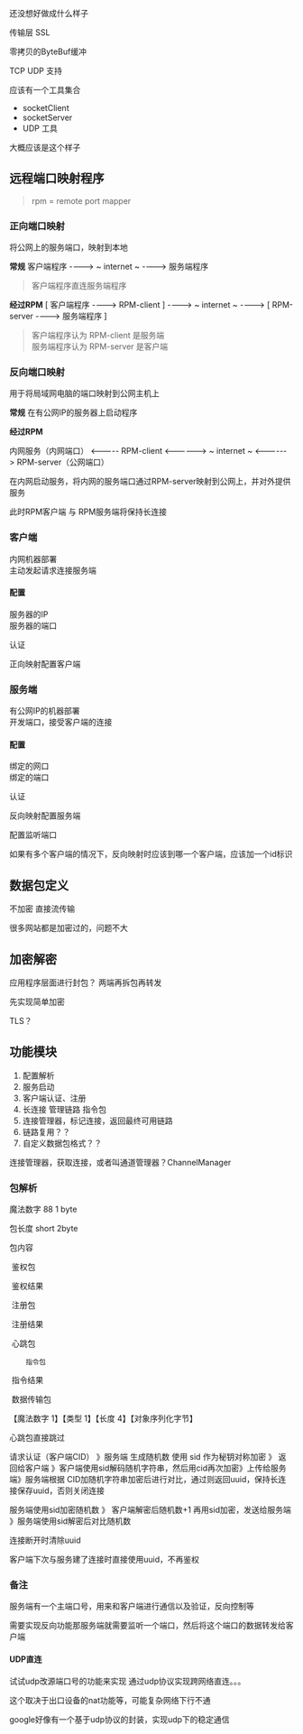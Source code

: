 还没想好做成什么样子

传输层 SSL

零拷贝的ByteBuf缓冲

TCP UDP 支持

应该有一个工具集合
- socketClient
- socketServer
- UDP 工具

大概应该是这个样子

## 远程端口映射程序
> rpm =  remote port mapper



### 正向端口映射
将公网上的服务端口，映射到本地

**常规**
客户端程序  ----> ~  internet ~ ---->  服务端程序

> 客户端程序直连服务端程序

**经过RPM**
[ 客户端程序 ---->  RPM-client ] ---->  ~  internet ~  ---->  [ RPM-server  ----> 服务端程序 ]

> 客户端程序认为 RPM-client 是服务端  
> 服务端程序认为 RPM-server 是客户端


### 反向端口映射
用于将局域网电脑的端口映射到公网主机上


**常规**
在有公网IP的服务器上启动程序


**经过RPM**

内网服务（内网端口） <----- RPM-client <------>  ~  internet ~  <------>  RPM-server（公网端口）

在内网启动服务，将内网的服务端口通过RPM-server映射到公网上，并对外提供服务

此时RPM客户端 与 RPM服务端将保持长连接



### 客户端
内网机器部署  
主动发起请求连接服务端  

#### 配置
服务器的IP  
服务器的端口  

认证

正向映射配置客户端



### 服务端
有公网IP的机器部署  
开发端口，接受客户端的连接  

#### 配置
绑定的网口  
绑定的端口  

认证


反向映射配置服务端

配置监听端口

如果有多个客户端的情况下，反向映射时应该到哪一个客户端，应该加一个id标识



## 数据包定义

不加密 直接流传输

很多网站都是加密过的，问题不大





## 加密解密

应用程序层面进行封包？ 两端再拆包再转发

先实现简单加密



TLS？





## 功能模块

1. 配置解析
2. 服务启动
3. 客户端认证、注册
4. 长连接  管理链路 指令包
5. 连接管理器，标记连接，返回最终可用链路
6. 链路复用？？
7. 自定义数据包格式？？



连接管理器，获取连接，或者叫通道管理器？ChannelManager



### 包解析

魔法数字 88 1 byte

包长度 short 2byte

包内容

​		鉴权包 

​			鉴权结果

​		注册包

​			注册结果

​		心跳包

 		指令包

​			指令结果

​		数据传输包





【魔法数字 1】【类型 1】【长度 4】【对象序列化字节】





心跳包直接跳过

请求认证（客户端CID） 》服务端 生成随机数 使用 sid  作为秘钥对称加密 》 返回给客户端 》客户端使用sid解码随机字符串，然后用cid再次加密》上传给服务端》服务端根据 CID加随机字符串加密后进行对比，通过则返回uuid，保持长连接保存uuid，否则关闭连接



服务端使用sid加密随机数  》 客户端解密后随机数+1 再用sid加密，发送给服务端 》服务端使用sid解密后对比随机数



连接断开时清除uuid

客户端下次与服务建了连接时直接使用uuid，不再鉴权







### 备注

服务端有一个主端口号，用来和客户端进行通信以及验证，反向控制等

需要实现反向功能那服务端就需要监听一个端口，然后将这个端口的数据转发给客户端





#### UDP直连

试试udp改源端口号的功能来实现 通过udp协议实现跨网络直连。。。

这个取决于出口设备的nat功能等，可能复杂网络下行不通

google好像有一个基于udp协议的封装，实现udp下的稳定通信



